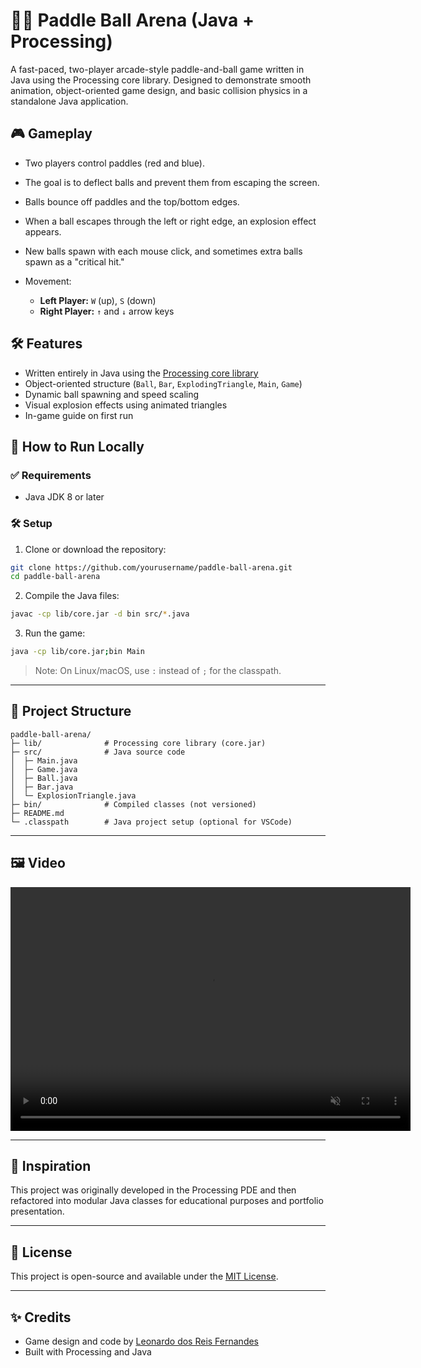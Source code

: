 # 🔴🔵 Paddle Ball Arena (Java + Processing)

A fast-paced, two-player arcade-style paddle-and-ball game written in Java using the Processing core library. Designed to demonstrate smooth animation, object-oriented game design, and basic collision physics in a standalone Java application.

## 🎮 Gameplay

* Two players control paddles (red and blue).
* The goal is to deflect balls and prevent them from escaping the screen.
* Balls bounce off paddles and the top/bottom edges.
* When a ball escapes through the left or right edge, an explosion effect appears.
* New balls spawn with each mouse click, and sometimes extra balls spawn as a "critical hit."
* Movement:

  * **Left Player:** `W` (up), `S` (down)
  * **Right Player:** `↑` and `↓` arrow keys

## 🛠️ Features

* Written entirely in Java using the [Processing core library](https://processing.org/)
* Object-oriented structure (`Ball`, `Bar`, `ExplodingTriangle`, `Main`, `Game`)
* Dynamic ball spawning and speed scaling
* Visual explosion effects using animated triangles
* In-game guide on first run

## 🧪 How to Run Locally

### ✅ Requirements

* Java JDK 8 or later

### 🛠️ Setup

1. Clone or download the repository:

```bash
git clone https://github.com/yourusername/paddle-ball-arena.git
cd paddle-ball-arena
```

2. Compile the Java files:

```bash
javac -cp lib/core.jar -d bin src/*.java
```

3. Run the game:

```bash
java -cp lib/core.jar;bin Main
```

> Note: On Linux/macOS, use `:` instead of `;` for the classpath.

---

## 📁 Project Structure

```
paddle-ball-arena/
├─ lib/              # Processing core library (core.jar)
├─ src/              # Java source code
│  ├─ Main.java
│  ├─ Game.java
│  ├─ Ball.java
│  ├─ Bar.java
│  └─ ExplosionTriangle.java
├─ bin/              # Compiled classes (not versioned)
├─ README.md
└─ .classpath        # Java project setup (optional for VSCode)
```

---

## 🖼️ Video

<video autoplay loop muted playsinline width="640" height="390">
  <source src="media/gameplay.webm" type="video/webm" />
  Your browser does not support the video tag.
</video>

---

## 🧠 Inspiration

This project was originally developed in the Processing PDE and then refactored into modular Java classes for educational purposes and portfolio presentation.

---

## 📜 License

This project is open-source and available under the [MIT License](LICENSE).

---

## ✨ Credits

* Game design and code by [Leonardo dos Reis Fernandes](https://github.com/leorfernandes)
* Built with Processing and Java
